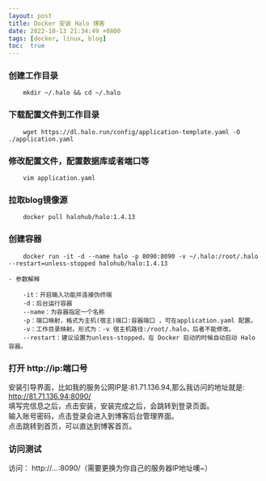 ```yaml
---
layout: post
title: Docker 安装 Halo 博客 
date: 2022-10-13 21:34:49 +0800
tags: [docker, linux, blog]
toc:  true
---
```




### 创建工作目录

		mkdir ~/.halo && cd ~/.halo
		
### 下载配置文件到工作目录

		wget https://dl.halo.run/config/application-template.yaml -O ./application.yaml

### 修改配置文件，配置数据库或者端口等

		vim application.yaml
		
### 拉取blog镜像源

		docker pull halohub/halo:1.4.13
		
### 创建容器

		docker run -it -d --name halo -p 8090:8090 -v ~/.halo:/root/.halo --restart=unless-stopped halohub/halo:1.4.13
		
	- 参数解释

		-it：开启输入功能并连接伪终端
		-d：后台运行容器
		--name：为容器指定一个名称
		-p：端口映射，格式为​​主机(宿主)端口:容器端口​​​ ，可在​​application.yaml​​ 配置。
		-v：工作目录映射。形式为：-v 宿主机路径:/root/.halo，后者不能修改。
		--restart：建议设置为​​unless-stopped​​，在 Docker 启动的时候自动启动 Halo 容器。


### 打开 http://ip:端口号 

安装引导界面，比如我的服务公网IP是:81.71.136.94,那么我访问的地址就是:​ ​http://81.71.136.94:8090/​​  
填写完信息之后，点击安装，安装完成之后，会跳转到登录页面。  
输入账号密码，点击登录会进入到博客后台管理界面。  
点击跳转到首页，可以直达到博客首页。   

### 访问测试

访问：​ ​http://*.*.*.*:8090/​​（需要更换为你自己的服务器IP地址噢~）

